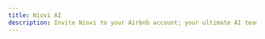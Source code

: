 ```yaml
---
title: Niovi AI
description: Invite Niovi to your Airbnb account; your ultimate AI team member!
---
```

